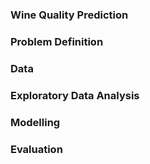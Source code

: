 ### Wine Quality Prediction

### Problem Definition

### Data

### Exploratory Data Analysis

### Modelling

### Evaluation
